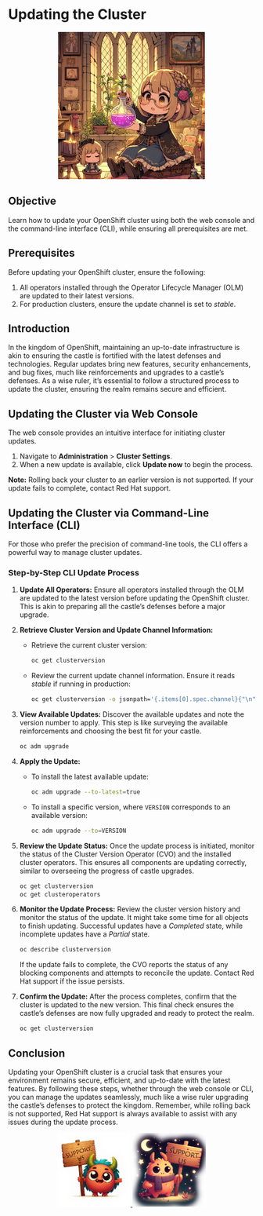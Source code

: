 # Updating the Cluster

<div style="text-align:center;">
  <img src="https://github.com/Vitrua/images/blob/main/openshift/upclu.jpg?raw=true" alt="upclu" width="300" height="300">
</div>

## Objective

Learn how to update your OpenShift cluster using both the web console and the command-line interface (CLI), while ensuring all prerequisites are met.

## Prerequisites

Before updating your OpenShift cluster, ensure the following:
1. All operators installed through the Operator Lifecycle Manager (OLM) are updated to their latest versions.
2. For production clusters, ensure the update channel is set to *stable*.

## Introduction

In the kingdom of OpenShift, maintaining an up-to-date infrastructure is akin to ensuring the castle is fortified with the latest defenses and technologies. Regular updates bring new features, security enhancements, and bug fixes, much like reinforcements and upgrades to a castle’s defenses. As a wise ruler, it’s essential to follow a structured process to update the cluster, ensuring the realm remains secure and efficient.

## Updating the Cluster via Web Console

The web console provides an intuitive interface for initiating cluster updates.

1. Navigate to **Administration** > **Cluster Settings**.
2. When a new update is available, click **Update now** to begin the process.

**Note:** Rolling back your cluster to an earlier version is not supported. If your update fails to complete, contact Red Hat support.

## Updating the Cluster via Command-Line Interface (CLI)

For those who prefer the precision of command-line tools, the CLI offers a powerful way to manage cluster updates.

### Step-by-Step CLI Update Process

1. **Update All Operators:**
   Ensure all operators installed through the OLM are updated to the latest version before updating the OpenShift cluster. This is akin to preparing all the castle’s defenses before a major upgrade.

2. **Retrieve Cluster Version and Update Channel Information:**
   - Retrieve the current cluster version:
     ```bash
     oc get clusterversion
     ```
   - Review the current update channel information. Ensure it reads *stable* if running in production:
     ```bash
     oc get clusterversion -o jsonpath='{.items[0].spec.channel}{"\n"}'
     ```

3. **View Available Updates:**
   Discover the available updates and note the version number to apply. This step is like surveying the available reinforcements and choosing the best fit for your castle.
   ```bash
   oc adm upgrade
   ```

4. **Apply the Update:**
   - To install the latest available update:
     ```bash
     oc adm upgrade --to-latest=true
     ```
   - To install a specific version, where `VERSION` corresponds to an available version:
     ```bash
     oc adm upgrade --to=VERSION
     ```

5. **Review the Update Status:**
   Once the update process is initiated, monitor the status of the Cluster Version Operator (CVO) and the installed cluster operators. This ensures all components are updating correctly, similar to overseeing the progress of castle upgrades.
   ```bash
   oc get clusterversion
   oc get clusteroperators
   ```

6. **Monitor the Update Process:**
   Review the cluster version history and monitor the status of the update. It might take some time for all objects to finish updating. Successful updates have a *Completed* state, while incomplete updates have a *Partial* state.
   ```bash
   oc describe clusterversion
   ```

   If the update fails to complete, the CVO reports the status of any blocking components and attempts to reconcile the update. Contact Red Hat support if the issue persists.

7. **Confirm the Update:**
   After the process completes, confirm that the cluster is updated to the new version. This final check ensures the castle’s defenses are now fully upgraded and ready to protect the realm.
   ```bash
   oc get clusterversion
   ```

## Conclusion

Updating your OpenShift cluster is a crucial task that ensures your environment remains secure, efficient, and up-to-date with the latest features. By following these steps, whether through the web console or CLI, you can manage the updates seamlessly, much like a wise ruler upgrading the castle’s defenses to protect the kingdom. Remember, while rolling back is not supported, Red Hat support is always available to assist with any issues during the update process.

<div style="text-align:center;">
  <a href="https://patreon.com/Vitrua">
    <img src="https://github.com/Vitrua/images/blob/main/others/supportmonlight.png?raw=true#only-light" alt="support" width="150" height="150">
    <img src="https://github.com/Vitrua/images/blob/main/others/supportmon.png?raw=true#only-dark" alt="support" width="150" height="150">
  </a>
</div>